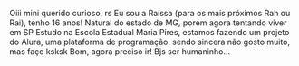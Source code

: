 Oiii mini querido curioso, rs
Eu sou a Raíssa (para os mais próximos Rah ou Rai), tenho 16 anos!
Natural do estado de MG, porém agora tentando viver em SP
Estudo na Escola Estadual Maria Pires, estamos fazendo um projeto do Alura, uma plataforma de programação, sendo sincera não gosto muito, mas faço ksksk
Bom, agora preciso ir! 
Bjs ser humaninho...

